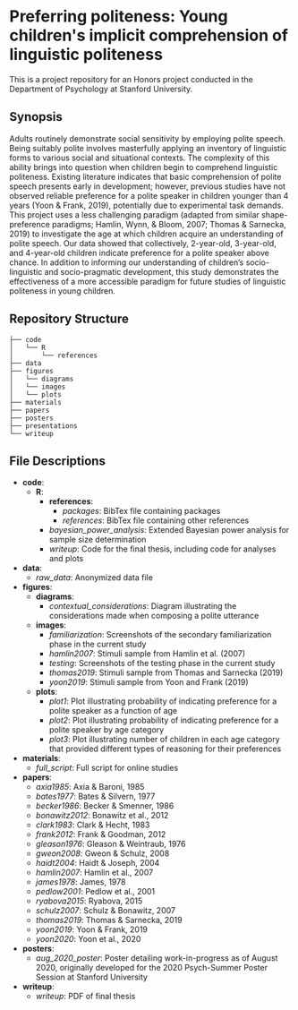 # Preferring politeness: Young children's implicit comprehension of linguistic politeness
This is a project repository for an Honors project conducted in the Department of Psychology at Stanford University.

## Synopsis
Adults routinely demonstrate social sensitivity by employing polite speech. Being suitably polite involves masterfully applying an inventory of linguistic forms to various social and situational contexts. The complexity of this ability brings into question when children begin to comprehend linguistic politeness. Existing literature indicates that basic comprehension of polite speech presents early in development; however, previous studies have not observed reliable preference for a polite speaker in children younger than 4 years (Yoon & Frank, 2019), potentially due to experimental task demands. This project uses a less challenging paradigm (adapted from similar shape-preference paradigms; Hamlin, Wynn, & Bloom, 2007; Thomas & Sarnecka, 2019) to investigate the age at which children acquire an understanding of polite speech. Our data showed that collectively, 2-year-old, 3-year-old, and 4-year-old children indicate preference for a polite speaker above chance. In addition to informing our understanding of children’s socio-linguistic and socio-pragmatic development, this study demonstrates the effectiveness of a more accessible paradigm for future studies of linguistic politeness in young children.

## Repository Structure

```
├── code
│   └── R
│       └── references
├── data
├── figures
│   └── diagrams
│   └── images
│   └── plots
├── materials
├── papers
├── posters
├── presentations
└── writeup

```
## File Descriptions

* **code**:
  * **R**:
    * **references**:
      * _packages_: BibTex file containing packages
      * _references_: BibTex file containing other references
    * _bayesian_power_analysis_: Extended Bayesian power analysis for sample size determination
    * _writeup_: Code for the final thesis, including code for analyses and plots
* **data**:
  * _raw_data_: Anonymized data file
* **figures**:
  * **diagrams**:
    * _contextual_considerations_: Diagram illustrating the considerations made when composing a polite utterance
  * **images**:
    * _familiarization_: Screenshots of the secondary familiarization phase in the current study
    * _hamlin2007_: Stimuli sample from Hamlin et al. (2007)
    * _testing_: Screenshots of the testing phase in the current study
    * _thomas2019_: Stimuli sample from Thomas and Sarnecka (2019)
    * _yoon2019_: Stimuli sample from Yoon and Frank (2019)
  * **plots**:
    * _plot1_: Plot illustrating probability of indicating preference for a polite speaker as a function of age
    * _plot2_: Plot illustrating probability of indicating preference for a polite speaker by age category
    * _plot3_: Plot illustrating number of children in each age category that provided different types of reasoning for their preferences
* **materials**:
  * _full_script_: Full script for online studies
* **papers**:
  * _axia1985_: Axia & Baroni, 1985
  * _bates1977_: Bates & Silvern, 1977
  * _becker1986_: Becker & Smenner, 1986
  * _bonawitz2012_: Bonawitz et al., 2012
  * _clark1983_: Clark & Hecht, 1983
  * _frank2012_: Frank & Goodman, 2012
  * _gleason1976_: Gleason & Weintraub, 1976
  * _gweon2008_: Gweon & Schulz, 2008
  * _haidt2004_: Haidt & Joseph, 2004
  * _hamlin2007_: Hamlin et al., 2007
  * _james1978_: James, 1978
  * _pedlow2001_: Pedlow et al., 2001
  * _ryabova2015_: Ryabova, 2015
  * _schulz2007_: Schulz & Bonawitz, 2007
  * _thomas2019_: Thomas & Sarnecka, 2019
  * _yoon2019_: Yoon & Frank, 2019
  * _yoon2020_: Yoon et al., 2020
* **posters**:
  * _aug_2020_poster_: Poster detailing work-in-progress as of August 2020, originally developed for the 2020 Psych-Summer Poster Session at Stanford University
* **writeup**:
  * _writeup_: PDF of final thesis